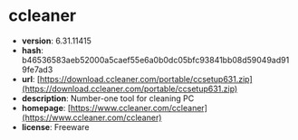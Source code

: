 # ccleaner

- **version**: 6.31.11415
- **hash**: b46536583aeb52000a5caef55e6a0b0dc05bfc93841bb08d59049ad919fe7ad3
- **url**: [https://download.ccleaner.com/portable/ccsetup631.zip](https://download.ccleaner.com/portable/ccsetup631.zip)
- **description**: Number-one tool for cleaning PC
- **homepage**: [https://www.ccleaner.com/ccleaner](https://www.ccleaner.com/ccleaner)
- **license**: Freeware

